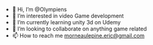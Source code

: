 - 👋 Hi, I’m @Olympiens
- 👀 I’m interested in video Game development
- 🌱 I’m currently learning unity 3d on Udemy
- 💞️ I’m looking to collaborate on anything game related
- 📫 How to reach me morneaulepine.eric@gmail.com

<!---
Olympiens/Olympiens is a ✨ special ✨ repository because its `README.md` (this file) appears on your GitHub profile.
You can click the Preview link to take a look at your changes.
--->
